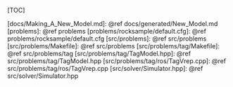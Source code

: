 [TOC]

[docs/ROS_VREP_Guide.md]: docs/generated/Ros_Tag.md
[docs/Making_A_New_Model.md]: @ref docs/generated/New_Model.md
[problems]: @ref problems
[problems/rocksample/default.cfg]: @ref problems/rocksample/default.cfg
[src/problems]: @ref src/problems
[src/problems/Makefile]: @ref src/problems
[src/problems/tag/Makefile]: @ref src/problems/tag
[src/problems/tag/TagModel.hpp]: @ref src/problems/tag/TagModel.hpp
[src/problems/tag/ros/TagVrep.cpp]: @ref src/problems/tag/ros/TagVrep.cpp
[src/solver/Simulator.hpp]: @ref src/solver/Simulator.hpp
